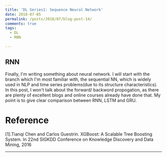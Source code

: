 ```yaml
---
title: 'DL Series1: Sequence Neural Network'
date: 2018-07-05
permalink: /posts/2018/07/blog-post-14/
comments: true
tags:
  - DL
  - RNN
 
---
```

## RNN

Finally, I'm writing something about neural network. I will start with the branch which I'm most familiar with, the sequential NN, which is widely used in NLP and time series problems(due to its structure characteristics). In this post, I won't talk about the forward/ backword propogation, as there are plenty of excellent blogs and online courses already have done that. My point is to give clear comparison between RNN, LSTM and GRU.


Reference
========

[1].Tianqi Chen and Carlos Guestrin. XGBoost: A Scalable Tree Boosting System. In 22nd SIGKDD Conference on Knowledge Discovery and Data Mining, 2016




------